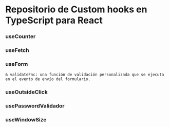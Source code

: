# Repositorio de Custom hooks en TypeScript para React

### useCounter
### useFetch
### useForm
    & validateFnc: una función de validación personalizada que se ejecuta en el evento de envío del formulario.
### useOutsideClick
### usePasswordValidador
### useWindowSize

